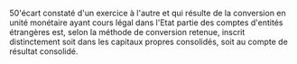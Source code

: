 50'écart constaté d'un exercice à l'autre et qui résulte de la conversion en unité monétaire ayant cours légal dans
l'Etat partie des comptes d'entités étrangères est, selon la méthode de conversion retenue, inscrit distinctement
soit dans les capitaux propres consolidés, soit au compte de résultat consolidé.